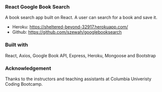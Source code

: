 ### React Google Book Search

A book search app built on React. A user can search for a book and save it.
- Heroku: https://sheltered-beyond-32917.herokuapp.com/
- Github: https://github.com/szewah/googlebooksearch

### Built with

React, Axios, Google Book API, Express, Heroku, Mongoose and Bootstrap

### Acknowledgement

Thanks to the instructors and teaching assistants at Columbia Univeristy Coding Bootcamp.
